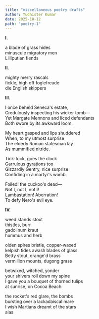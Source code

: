 ```yaml
---
title: "miscellaneous poetry drafts"
author: Yudhister Kumar
date: 2025-10-12
path: "poetry-1"
---
```


**I.**

a blade of grass hides  
minuscule migratory men  
Lilliputian fiends  

**II.**

mighty merry rascals  
fickle, high off foglefreude  
die English skippers  

**III.**

I once beheld Seneca's estate,  
Credulously inspecting his wicker tomb—  
Yet Margate Mennons and liced defendants  
Both swore by its awkward loom.  

My heart gasped and lips shuddered  
When, to my utmost surprise  
The elderly Roman statesman lay  
As mummified nitride.  

Tick-tock, goes the clock  
Garrulous gyrations too  
Gizzardly Gentry, nice surprise  
Confiding in a martyr's womb.  

Foiled! the cuckoo's dead—  
Not I, not I, not I!  
Lambastation! Aberration!  
To defy Nero's evil eye.  

**IV.** 

weed stands stout   
thistles, burr  
gadolinum kraut  
hummus and herb  

olden spires bristle, copper-waxed  
kelpish tides awash blades of glass  
Betty stout, orange'd brass  
vermillion mounts, dugong grass

betwixed, witched, yonder   
your shivers roll down my spine    
I gave you a bouquet of thorned tulips  
at sunrise, on Cocoa Beach

the rocket's red glare, the bombs  
bursting over a lackadaiscal mare  
I wish Martians dreamt of the stars  
alas
